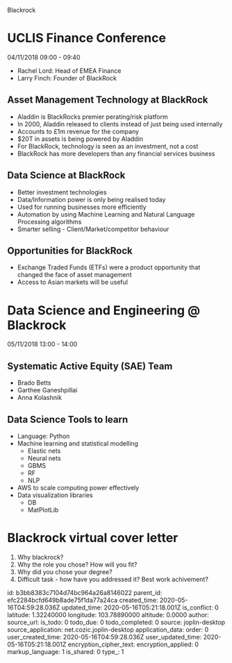 Blackrock

# UCLIS Finance Conference
04/11/2018 09:00 - 09:40
* Rachel Lord: Head of EMEA Finance
* Larry Finch: Founder of BlackRock

## Asset Management Technology at BlackRock
* Aladdin is BlackRocks premier perating/risk platform
* In 2000, Aladdin released to clients instead of just being used internally
* Accounts to £1m revenue for the company
* $20T in assets is being powered by Aladdin
* For BlackRock, technology is seen as an investment, not a cost
* BlackRock has more developers than any financial services business
	
## Data Science at BlackRock
* Better investment technologies
* Data/Information power is only being realised today
* Used for running businesses more efficiently
* Automation by using Machine Learning and Natural Language Processing algorithms
* Smarter selling - Client/Market/competitor behaviour

## Opportunities for BlackRock
* Exchange Traded Funds (ETFs) were a product opportunity that changed the face of asset management
* Access to Asian markets will be useful

# Data Science and Engineering @ Blackrock
05/11/2018 13:00 - 14:00

## Systematic Active Equity (SAE) Team 
* Brado Betts 
* Garthee Ganeshpillai
* Anna Kolashnik

## Data Science Tools to learn
* Language: Python
* Machine learning and statistical modelling
	* Elastic nets
	* Neural nets
	* GBMS
	* RF
	* NLP
* AWS to scale computing power effectively
* Data visualization libraries
	* DB
	* MatPlotLib

# Blackrock virtual cover letter
1. Why blackrock?
2. Why the role you chose? How will you fit?
3. Why did you chose your degree?
4. Difficult task - how have you addressed it?
Best work achivement?


	
		
		
		





id: b3bb8383c7104d74bc964a26a8146022
parent_id: efc2284bcfd649b8ade75f1da77a24ca
created_time: 2020-05-16T04:59:28.036Z
updated_time: 2020-05-16T05:21:18.001Z
is_conflict: 0
latitude: 1.32240000
longitude: 103.78890000
altitude: 0.0000
author: 
source_url: 
is_todo: 0
todo_due: 0
todo_completed: 0
source: joplin-desktop
source_application: net.cozic.joplin-desktop
application_data: 
order: 0
user_created_time: 2020-05-16T04:59:28.036Z
user_updated_time: 2020-05-16T05:21:18.001Z
encryption_cipher_text: 
encryption_applied: 0
markup_language: 1
is_shared: 0
type_: 1